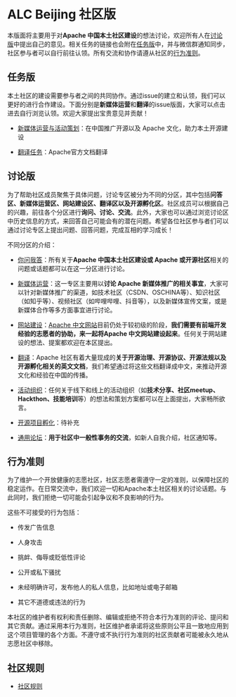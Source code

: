 # ALC Beijing 社区版

本版面将主要用于对**Apache 中国本土社区建设**的想法讨论，欢迎所有人在[讨论版](#讨论版)中提出自己的意见。相关任务的链接也会附在[任务版](#任务版)中，并与微信群通知同步，社区参与者可以自行前往认领。所有交流和协作请遵从社区的[行为准则](#行为准则)。

## 任务版

本土社区的建设需要参与者之间的共同协作。通过issue的建立和认领，我们可以更好的进行合作建设。下面分别是**新媒体运营**和**翻译**的issue版面，大家可以点击进去自行浏览认领。欢迎大家提出宝贵意见并贡献！

- [新媒体运营与活动策划](https://github.com/alc-beijing/alc-site/issues)：在中国推广开源以及 Apache 文化，助力本土开源建设

- [翻译任务](https://github.com/alc-beijing/translation/issues)：Apache官方文档翻译

## 讨论版

为了帮助社区成员聚焦于具体问题，讨论专区被分为不同的分区，其中包括**问答区、新媒体运营区、网站建设区、翻译区以及开源孵化区**。社区成员可以根据自己的兴趣，前往各个分区进行**询问、讨论、交流**。此外，大家也可以通过浏览讨论区中历史信息的方式，来回答自己可能会有的潜在问题。希望各位社区参与者们可以通过讨论专区上提出问题、回答问题，完成互相的学习成长！

不同分区的介绍：

- [你问我答](https://github.com/alc-beijing/SIG/discussions/categories/你问我答-q-a)：所有关于**Apache 中国本土社区建设或 Apache 或开源社区**相关的问题或话题都可以在这一分区进行讨论。


- [新媒体运营](https://github.com/alc-beijing/SIG/discussions/categories/新媒体运营)：这一专区主要用以**讨论 Apache 新媒体推广的相关事宜**，大家可以针对新媒体推广的渠道，如技术社区（CSDN、OSCHINA等）、知识社区（如知乎等）、视频社区（如哔哩哔哩、抖音等），以及新媒体宣传文案，或是新媒体合作等多方面事宜进行讨论。


- [网站建设](https://github.com/alc-beijing/SIG/discussions/categories/网站建设)：[Apache 中文网站](https://alc-beijing.github.io/alc-site/)目前仍处于较初级的阶段，**我们需要有前端开发经验的志愿者的协助，来一起将Apache 中文网站建设起来**。任何关于网站建设的想法、提案都欢迎在本区提出。


- [翻译](https://github.com/alc-beijing/SIG/discussions/categories/翻译相关话题)：Apache 社区有着大量现成的**关于开源治理、开源协议、开源法规以及开源孵化相关的英文文档**，我们希望通过将这些文档翻译成中文，来推动开源文化和经验在中国的传播。


- [活动组织](https://github.com/alc-beijing/SIG/discussions/categories/活动组织)：任何关于线下和线上的活动组织（如**技术分享、社区meetup、Hackthon、技能培训**等）的想法和策划方案都可以在上面提出，大家畅所欲言。


- [开源项目孵化](https://github.com/alc-beijing/SIG/discussions/categories/开源项目孵化)：待补充


- [通用论坛](https://github.com/alc-beijing/SIG/discussions/categories/通用论坛)：**用于社区中一般性事务的交流**，如新人自我介绍，社区通知等。

## 行为准则

为了维护一个开放健康的志愿社区，社区志愿者需遵守一定的准则，以保障社区的稳定运作。在日常交流中，我们欢迎一切和Apache本土社区相关的讨论话题。与此同时，我们拒绝一切可能会引起争议和不良影响的行为。

这些不可接受的行为包括：

- 传发广告信息
 
- 人身攻击
 
- 挑衅、侮辱或贬低性评论
 
- 公开或私下骚扰
 
- 未经明确许可，发布他人的私人信息，比如地址或电子邮箱
 
- 其它不道德或违法的行为

本社区的维护者有权利和责任删除、编辑或拒绝不符合本行为准则的评论、提问和其它贡献。通过采用本行为准则，社区维护者承诺将这些原则公平且一致地应用到这个项目管理的各个方面。不遵守或不执行行为准则的社区贡献者可能被永久地从志愿社区中移除。

## 社区规则

- [社区规则](/rules.md)